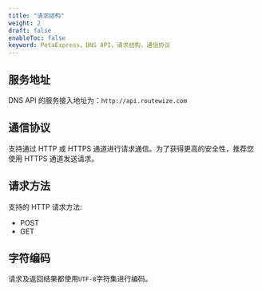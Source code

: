 ```yaml
---
title: "请求结构"
weight: 2
draft: false
enableToc: false
keyword: PetaExpress，DNS API，请求结构，通信协议
---
```


## 服务地址

DNS API 的服务接入地址为：`http://api.routewize.com`

## 通信协议

支持通过 HTTP 或 HTTPS 通道进行请求通信。为了获得更高的安全性，推荐您使用 HTTPS 通道发送请求。

## 请求方法

支持的 HTTP 请求方法:

- POST
- GET

## 字符编码

请求及返回结果都使用`UTF-8`字符集进行编码。
